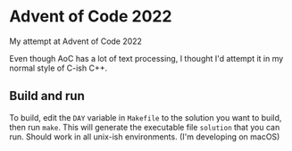 Advent of Code 2022
===================

My attempt at Advent of Code 2022

Even though AoC has a lot of text processing, I thought I'd attempt it in my normal style of C-ish C++.

## Build and run
To build, edit the `DAY` variable in `Makefile` to the solution you want to build, then run `make`.
This will generate the executable file `solution` that you can run.
Should work in all unix-ish environments. (I'm developing on macOS)
